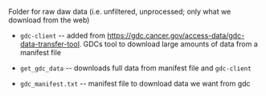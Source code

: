 Folder for raw daw data (i.e. unfiltered, unprocessed; only what we download from the web)

- `gdc-client` -- added from https://gdc.cancer.gov/access-data/gdc-data-transfer-tool. GDCs tool to download large amounts of data from a manifest file 

- `get_gdc_data` -- downloads full data from manifest file and `gdc-client`

- `gdc_manifest.txt` -- manifest file to download data we want from gdc
